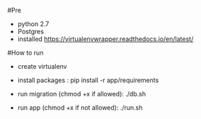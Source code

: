 #Pre
 - python 2.7 
 - Postgres 
 - installed https://virtualenvwrapper.readthedocs.io/en/latest/

#How to run
 - create virtualenv
 
 - install packages :
   pip install -r app/requirements
   
 - run migration (chmod +x <file> if allowed):
   ./db.sh
   
 - run app (chmod +x <file> if not allowed):
   ./run.sh

